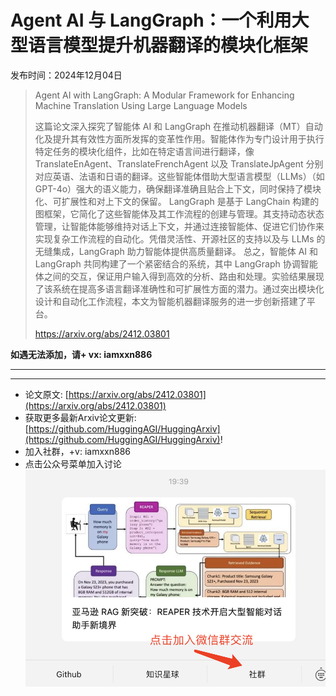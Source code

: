# Agent AI 与 LangGraph：一个利用大型语言模型提升机器翻译的模块化框架
发布时间：2024年12月04日


> Agent AI with LangGraph: A Modular Framework for Enhancing Machine Translation Using Large Language Models
>
> 这篇论文深入探究了智能体 AI 和 LangGraph 在推动机器翻译（MT）自动化及提升其有效性方面所发挥的变革性作用。智能体作为专门设计用于执行特定任务的模块化组件，比如在特定语言间进行翻译，像 TranslateEnAgent、TranslateFrenchAgent 以及 TranslateJpAgent 分别对应英语、法语和日语的翻译。这些智能体借助大型语言模型（LLMs）（如 GPT-4o）强大的语义能力，确保翻译准确且贴合上下文，同时保持了模块化、可扩展性和对上下文的保留。
  LangGraph 是基于 LangChain 构建的图框架，它简化了这些智能体及其工作流程的创建与管理。其支持动态状态管理，让智能体能够维持对话上下文，并通过连接智能体、促进它们协作来实现复杂工作流程的自动化。凭借灵活性、开源社区的支持以及与 LLMs 的无缝集成，LangGraph 助力智能体提供高质量翻译。
  总之，智能体 AI 和 LangGraph 共同构建了一个紧密结合的系统，其中 LangGraph 协调智能体之间的交互，保证用户输入得到高效的分析、路由和处理。实验结果展现了该系统在提高多语言翻译准确性和可扩展性方面的潜力。通过突出模块化设计和自动化工作流程，本文为智能机器翻译服务的进一步创新搭建了平台。
>
> https://arxiv.org/abs/2412.03801

**如遇无法添加，请+ vx: iamxxn886**
<hr />


<hr />

- 论文原文: [https://arxiv.org/abs/2412.03801](https://arxiv.org/abs/2412.03801)
- 获取更多最新Arxiv论文更新: [https://github.com/HuggingAGI/HuggingArxiv](https://github.com/HuggingAGI/HuggingArxiv)!
- 加入社群，+v: iamxxn886
- 点击公众号菜单加入讨论
![](https://raw.githubusercontent.com/HuggingAGI/wx_assets/main/2024/07/31/1722434818326-94339e92-22f1-4472-9d27-fed232f70b5d.jpeg)